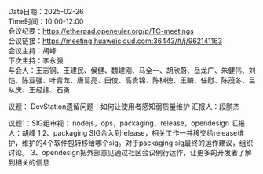 Date日期：2025-02-26  
Time时间：10:00-12:00  
会议纪要：https://etherpad.openeuler.org/p/TC-meetings  
会议链接：https://meeting.huaweicloud.com:36443/#/j/962141163  
会议主持：胡峰  
下次主持：李永强  
与会人：王志钢、王建民、侯健、魏建刚、马全一、胡欣蔚、岳龙广、朱健伟、刘恺、陈亚强、叶青龙、唐葛亮、田俊、高贵锦、陈棋徳、王麟、任慰、陈茂冬、吕从庆、王经纬、石勇  

议题：
DevStation遗留问题：如何让使用者感知弱质量维护  汇报人：段鹏杰

议题1：SIG组审视： nodejs，ops，packaging，release，opendesign 汇报人：胡峰
1 
2、packaging SIG合入到release，相关工作一并移交给release维护，维护的4个软件包转移给哪个sig。对于packaging sig最终的运作建议，组织讨论。
3、opendesign把外部意见通过社区会议例行运作，让更多的开发者了解到相关的信息 
